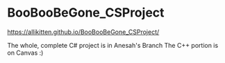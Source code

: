 # BooBooBeGone_CSProject
 
https://allikitten.github.io/BooBooBeGone_CSProject/

The whole, complete C# project is in Anesah's Branch
The C++ portion is on Canvas :)
